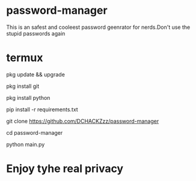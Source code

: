 # password-manager
This is an safest and cooleest password geenrator for nerds.Don't use the stupid passwords again



# termux
pkg update && upgrade

pkg install git

pkg install python

pip install -r requirements.txt



git clone https://github.com/DCHACKZzz/password-manager

cd password-manager

python main.py

# Enjoy tyhe real privacy
